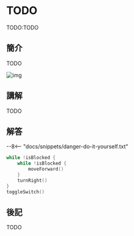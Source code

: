 # TODO

TODO:TODO

## 簡介

TODO

![img](https://ppt.cc/fddEQx)

## 講解

TODO

## 解答

--8<-- "docs/snippets/danger-do-it-yourself.txt"

```swift linenums="1"
while !isBlocked {
    while !isBlocked {
        moveForward()
    }
    turnRight()
}
toggleSwitch()
```

## 後記

TODO
